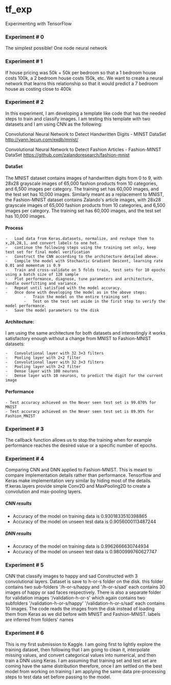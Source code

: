 # tf_exp
Experimenting with TensorFlow

### Experiment # 0

The simplest possible! One node neural network

### Experiment # 1

If house pricing was 50k + 50k per bedroom so that a 1 bedroom house costs 100k,
a 2 bedroom house costs 150k, etc. We want to create a neural network that learns this relationship
so that it would predict a 7 bedroom house as costing close to 400k

### Experiment # 2
In this experiment, I am developing a template like code that has the needed steps to train and classify images. 
I am testing this template with two datasets and I am using CNN as the following:

Convolutional Neural Network to Detect Handwritten Digits - MINST DataSet 
http://yann.lecun.com/exdb/mnist/ 

Convolutional Neural Network to Detect Fashion Articles - Fashion-MINST DataSet https://github.com/zalandoresearch/fashion-mnist

#### DataSet
The MNIST dataset contains images of handwritten digits from 0 to 9, with 28x28 grayscale images of 65,000 fashion products from 10 categories, and 6,500 images per category. The training set has 60,000 images, and the test set has 10,000 images.
Similarly meant as a replacement to MNIST, the Fashion-MNIST dataset contains Zalando's article images, with 28x28 grayscale images of 65,000 fashion products from 10 categories, and 6,500 images per category. The training set has 60,000 images, and the test set has 10,000 images. 

#### Process
    -   Load data from Keras.datasets, normalize, and reshape them to x,28,28,1, and convert labels to one hot.
    -   continue the following steps using the training set only, keep test set for final model verification
    -   Construct the CNN according to the architecture detailed above.
    -   Compile the model with Stochastic Gradient Descent, learning rate 0.01 and momentum is 0.9
    -   Train and cross-validate on 5 folds train, test sets for 10 epochs using a batch size of 128 sample
    -   Plot performance, diagnose, tune parameters and architecture, handle overfitting and variance.
    -   Repeat until satisfied with the model accuracy.
    -   Once done with developing the model as in the above steps:
            -   Train the model on the entire training set
            -   Test on the test set aside in the first step to verify the model performance.
    -   Save the model parameters to the disk

#### Architecture:
I am using the same architecture for both datasets and interestingly it works satisfactory enough without a change from MNIST to Fashion-MNIST datasets:

    -   Convolutional layer with 32 3×3 filters
    -   Pooling layer with 2×2 filter
    -   Convolutional layer with 32 3×3 filters
    -   Pooling layer with 2×2 filter
    -   Dense layer with 100 neurons
    -   Dense layer with 10 neurons, to predict the digit for the current image

#### Performance
    - Test accuracy achieved on the Never seen test set is 99.070% for MNIST
    - Test accuracy achieved on the Never seen test set is 89.95% for Fashion_MNIST

### Experiment # 3
The callback function allows us to stop the training when for example performance
reaches the desired value or a specific number of epochs.

### Experiment # 4
Comparing CNN and DNN applied to Fashion-MNIST. This is meant to compare implementation details rather than performance.
Tensorflow and Keras make implementation very similar by hiding most of the details. tf.keras.layers provide simple Conv2D and MaxPooling2D to create a convolution and max-pooling layers.
##### CNN results
-   Accuracy of the model on training data is 0.9301833510398865
-   Accuracy of the model on unseen test data is 0.9056000113487244
##### DNN results
-   Accuracy of the model on training data is 0.9962666630744934
-   Accuracy of the model on unseen test data is 0.9800999760627747


### Experiment # 5
CNN that classify images to happy and sad Constructed with 3 convolutional layers.
Dataset is save to h-or-s folder on the disk. this folder contains two sub-folders '/h-or-s/happy and '/h-or-s/sad' each contains 30 images of happy or sad faces respectively.
There is also a separate folder for validation images '/validation-h-or-s' which again contains two subfolders '/validation-h-or-s/happy' '/validation-h-or-s/sad' each contains 10 images.
The code reads the images from the disk instead of loading them from Keras as we did before with MNIST and Fashion-MNIST. 
labels are inferred from folders' names

### Experiment # 6
This is my first submission to Kaggle. I am going first to lightly explore the training dataset, then following that I am going to clean it, interpolate missing values, and convert categorical
values into numerical, and then train a DNN using Keras.
I am assuming that training set and test set are coming have the same distribution therefore, once I am settled on the best model from working on training I am applying the same data pre-processing steps to test data set before passing to the model.
